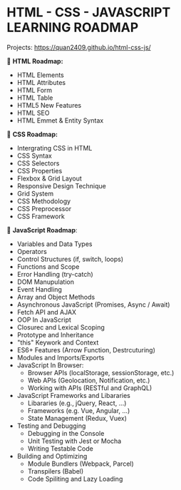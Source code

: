 # HTML - CSS - JAVASCRIPT LEARNING ROADMAP

Projects: https://quan2409.github.io/html-css-js/

📁 **HTML Roadmap:**

- HTML Elements
- HTML Attributes
- HTML Form
- HTML Table
- HTML5 New Features
- HTML SEO
- HTML Emmet & Entity Syntax

📁 **CSS Roadmap:**

- Intergrating CSS in HTML
- CSS Syntax
- CSS Selectors
- CSS Properties
- Flexbox & Grid Layout
- Responsive Design Technique
- Grid System
- CSS Methodology
- CSS Preprocessor
- CSS Framework

📁 **JavaScript Roadmap**:

- Variables and Data Types
- Operators
- Control Structures (if, switch, loops)
- Functions and Scope
- Error Handling (try-catch)
- DOM Manupulation
- Event Handling
- Array and Object Methods
- Asynchronous JavaScript (Promises, Async / Await)
- Fetch API and AJAX
- OOP In JavaScript
- Closurec and Lexical Scoping
- Prototype and Inheritance
- "this" Keywork and Context
- ES6+ Features (Arrow Function, Destrcuturing)
- Modules and Imports/Exports
- JavaScript In Browser:
  - Browser APIs (localStorage, sessionStorage, etc.)
  - Web APIs (Geolocation, Notification, etc.)
  - Working with APIs (RESTful and GraphQL)
- JavaScript Frameworks and Libararies
  - Libararies (e.g., jQuery, React, ...)
  - Frameworks (e.g. Vue, Angular, ...)
  - State Management (Redux, Vuex)
- Testing and Debugging
  - Debugging in the Console
  - Unit Testing with Jest or Mocha
  - Writing Testable Code
- Building and Optimizing
  - Module Bundlers (Webpack, Parcel)
  - Transpilers (Babel)
  - Code Spiliting and Lazy Loading
